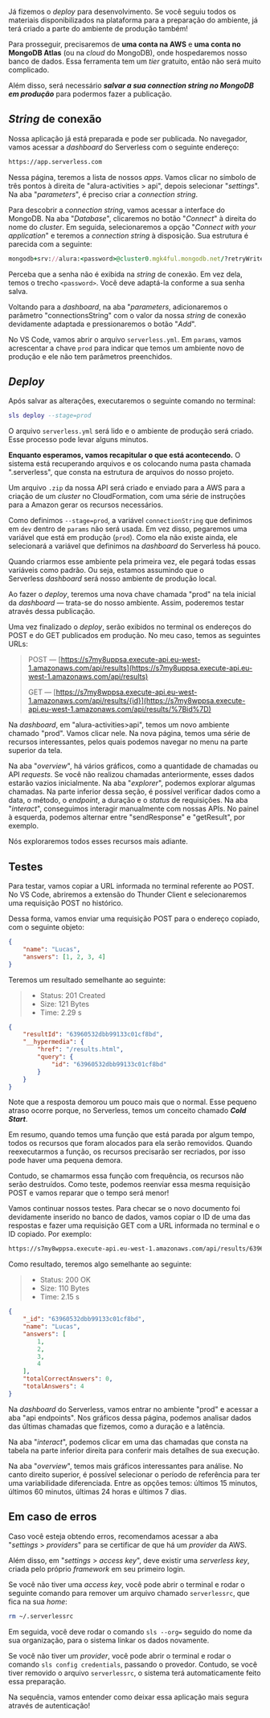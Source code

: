 Já fizemos o _deploy_ para desenvolvimento. Se você seguiu todos os materiais disponibilizados na plataforma para a preparação do ambiente, já terá criado a parte do ambiente de produção também!

Para prosseguir, precisaremos de **uma conta na AWS** e **uma conta no MongoDB Atlas** (ou na _cloud_ do MongoDB), onde hospedaremos nosso banco de dados. Essa ferramenta tem um _tier_ gratuito, então não será muito complicado.

Além disso, será necessário **_salvar a sua connection string no MongoDB em produção_** para podermos fazer a publicação.

## _String_ de conexão

Nossa aplicação já está preparada e pode ser publicada. No navegador, vamos acessar a _dashboard_ do Serverless com o seguinte endereço:

```bash
https://app.serverless.com
```

Nessa página, teremos a lista de nossos _apps_. Vamos clicar no símbolo de três pontos à direita de "alura-activities > api", depois selecionar "_settings_". Na aba "_parameters_", é preciso criar a _connection string_.

Para descobrir a _connection string_, vamos acessar a interface do MongoDB. Na aba "_Database_", clicaremos no botão "_Connect_" à direita do nome do _cluster_. Em seguida, selecionaremos a opção "_Connect with your application_" e teremos a _connection string_ à disposição. Sua estrutura é parecida com a seguinte:

```ruby
mongodb+srv://alura:<password>@cluster0.mgk4ful.mongodb.net/?retryWrites=true&w=majority
```

Perceba que a senha não é exibida na _string_ de conexão. Em vez dela, temos o trecho `<password>`. Você deve adaptá-la conforme a sua senha salva.

Voltando para a _dashboard_, na aba "_parameters_, adicionaremos o parâmetro "connectionsString" com o valor da nossa _string_ de conexão devidamente adaptada e pressionaremos o botão "_Add_".

No VS Code, vamos abrir o arquivo `serverless.yml`. Em `params`, vamos acrescentar a chave `prod` para indicar que temos um ambiente novo de produção e ele não tem parâmetros preenchidos.

## _Deploy_

Após salvar as alterações, executaremos o seguinte comando no terminal:

```lua
sls deploy --stage=prod
```

O arquivo `serverless.yml` será lido e o ambiente de produção será criado. Esse processo pode levar alguns minutos.

**Enquanto esperamos, vamos recapitular o que está acontecendo.** O sistema está recuperando arquivos e os colocando numa pasta chamada ".serverless", que consta na estrutura de arquivos do nosso projeto.

Um arquivo `.zip` da nossa API será criado e enviado para a AWS para a criação de um _cluster_ no CloudFormation, com uma série de instruções para a Amazon gerar os recursos necessários.

Como definimos `--stage=prod`, a variável `connectionString` que definimos em `dev` dentro de `params` não será usada. Em vez disso, pegaremos uma variável que está em produção (`prod`). Como ela não existe ainda, ele selecionará a variável que definimos na _dashboard_ do Serverless há pouco.

Quando criarmos esse ambiente pela primeira vez, ele pegará todas essas variáveis como padrão. Ou seja, estamos assumindo que o Serverless _dashboard_ será nosso ambiente de produção local.

Ao fazer o _deploy_, teremos uma nova chave chamada "prod" na tela inicial da _dashboard_ — trata-se do nosso ambiente. Assim, poderemos testar através dessa publicação.

Uma vez finalizado o _deploy_, serão exibidos no terminal os endereços do POST e do GET publicados em produção. No meu caso, temos as seguintes URLs:

> POST — [https://s7my8uppsa.execute-api.eu-west-1.amazonaws.com/api/results](https://s7my8uppsa.execute-api.eu-west-1.amazonaws.com/api/results)
> 
> GET — [https://s7my8wppsa.execute-api.eu-west-1.amazonaws.com/api/results/{id}](https://s7my8wppsa.execute-api.eu-west-1.amazonaws.com/api/results/%7Bid%7D)

Na _dashboard_, em "alura-activities>api", temos um novo ambiente chamado "prod". Vamos clicar nele. Na nova página, temos uma série de recursos interessantes, pelos quais podemos navegar no menu na parte superior da tela.

Na aba "_overview_", há vários gráficos, como a quantidade de chamadas ou API _requests_. Se você não realizou chamadas anteriormente, esses dados estarão vazios inicialmente. Na aba "_explorer_", podemos explorar algumas chamadas. Na parte inferior dessa seção, é possível verificar dados como a data, o método, o _endpoint_, a duração e o _status_ de requisições. Na aba "_interact_", conseguimos interagir manualmente com nossas APIs. No painel à esquerda, podemos alternar entre "sendResponse" e "getResult", por exemplo.

Nós exploraremos todos esses recursos mais adiante.

## Testes

Para testar, vamos copiar a URL informada no terminal referente ao POST. No VS Code, abriremos a extensão do Thunder Client e selecionaremos uma requisição POST no histórico.

Dessa forma, vamos enviar uma requisição POST para o endereço copiado, com o seguinte objeto:

```json
{
    "name": "Lucas",
    "answers": [1, 2, 3, 4]
}
```

Teremos um resultado semelhante ao seguinte:

> - Status: 201 Created
> - Size: 121 Bytes
> - Time: 2.29 s

```json
{
    "resultId": "63960532dbb99133c01cf8bd",
    "__hypermedia": {
        "href": "/results.html",
        "query": {
            "id": "63960532dbb99133c01cf8bd"
        }
    }
}
```

Note que a resposta demorou um pouco mais que o normal. Esse pequeno atraso ocorre porque, no Serverless, temos um conceito chamado **_Cold Start_**.

Em resumo, quando temos uma função que está parada por algum tempo, todos os recursos que foram alocados para ela serão removidos. Quando reexecutarmos a função, os recursos precisarão ser recriados, por isso pode haver uma pequena demora.

Contudo, se chamarmos essa função com frequência, os recursos não serão destruídos. Como teste, podemos reenviar essa mesma requisição POST e vamos reparar que o tempo será menor!

Vamos continuar nossos testes. Para checar se o novo documento foi devidamente inserido no banco de dados, vamos copiar o ID de uma das respostas e fazer uma requisição GET com a URL informada no terminal e o ID copiado. Por exemplo:

```bash
https://s7my8wppsa.execute-api.eu-west-1.amazonaws.com/api/results/63960532dbb99133c01cf8bd
```

Como resultado, teremos algo semelhante ao seguinte:

> - Status: 200 OK
> - Size: 110 Bytes
> - Time: 2.15 s

```json
{
    "_id": "63960532dbb99133c01cf8bd",
    "name": "Lucas",
    "answers": [
        1,
        2,
        3,
        4
    ],
    "totalCorrectAnswers": 0,
    "totalAnswers": 4
}
```

Na _dashboard_ do Serverless, vamos entrar no ambiente "prod" e acessar a aba "api endpoints". Nos gráficos dessa página, podemos analisar dados das últimas chamadas que fizemos, como a duração e a latência.

Na aba "_interact_", podemos clicar em uma das chamadas que consta na tabela na parte inferior direita para conferir mais detalhes de sua execução.

Na aba "_overview_", temos mais gráficos interessantes para análise. No canto direito superior, é possível selecionar o período de referência para ter uma variabilidade diferenciada. Entre as opções temos: últimos 15 minutos, últimos 60 minutos, últimas 24 horas e últimos 7 dias.

## Em caso de erros

Caso você esteja obtendo erros, recomendamos acessar a aba "_settings_ > _providers_" para se certificar de que há um _provider_ da AWS.

Além disso, em "_settings_ > _access key_", deve existir uma _serverless key_, criada pelo próprio _framework_ em seu primeiro login.

Se você não tiver uma _access key_, você pode abrir o terminal e rodar o seguinte comando para remover um arquivo chamado `serverlessrc`, que fica na sua _home_:

```bash
rm ~/.serverlessrc
```

Em seguida, você deve rodar o comando `sls --org=` seguido do nome da sua organização, para o sistema linkar os dados novamente.

Se você não tiver um _provider_, você pode abrir o terminal e rodar o comando `sls config credentials`, passando o provedor. Contudo, se você tiver removido o arquivo `serverlessrc`, o sistema terá automaticamente feito essa preparação.

Na sequência, vamos entender como deixar essa aplicação mais segura através de autenticação!